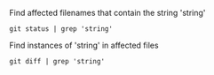 Find affected filenames that contain the string 'string'
```
git status | grep 'string'
```

Find instances of 'string' in affected files
```
git diff | grep 'string'
```

